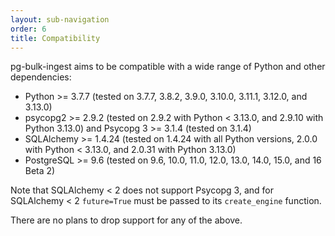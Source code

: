 ```yaml
---
layout: sub-navigation
order: 6
title: Compatibility
---
```


pg-bulk-ingest aims to be compatible with a wide range of Python and other dependencies:

- Python >= 3.7.7 (tested on 3.7.7, 3.8.2, 3.9.0, 3.10.0, 3.11.1, 3.12.0, and 3.13.0)
- psycopg2 >= 2.9.2 (tested on 2.9.2 with Python < 3.13.0, and 2.9.10 with Python 3.13.0) and Psycopg 3 >= 3.1.4 (tested on 3.1.4)
- SQLAlchemy >= 1.4.24 (tested on 1.4.24 with all Python versions, 2.0.0 with Python < 3.13.0, and 2.0.31 with Python 3.13.0)
- PostgreSQL >= 9.6 (tested on 9.6, 10.0, 11.0, 12.0, 13.0, 14.0, 15.0, and 16 Beta 2)

Note that SQLAlchemy < 2 does not support Psycopg 3, and for SQLAlchemy < 2 `future=True` must be passed to its `create_engine` function.

There are no plans to drop support for any of the above.
